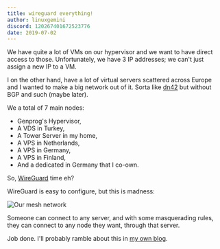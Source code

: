 ```yaml
---
title: wireguard everything!
author: linuxgemini
discord: 120267401672523776
date: 2019-07-02
---
```


We have quite a lot of VMs on our hypervisor and we want to have direct access to those. Unfortunately, we have 3 IP addresses; we can't just assign a new IP to a VM.

I on the other hand, have a lot of virtual servers scattered across Europe and I wanted to make a big network out of it. Sorta like [dn42](https://dn42.net) but without BGP and such (maybe later).

We a total of 7 main nodes:
 - Genprog's Hypervisor,
 - A VDS in Turkey,
 - A Tower Server in my home,
 - A VPS in Netherlands,
 - A VPS in Germany,
 - A VPS in Finland,
 - And a dedicated in Germany that I co-own.

So, [WireGuard](https://www.wireguard.com) time eh?

WireGuard is easy to configure, but this is madness:

![Our mesh network](https://btw.i-use-ar.ch/i/kpz0jb04.png)

Someone can connect to any server, and with some masquerading rules, they can connect to any node they want, through that server.

Job done. I'll probably ramble about this in [my own blog](https://blog.linuxgemini.space).
